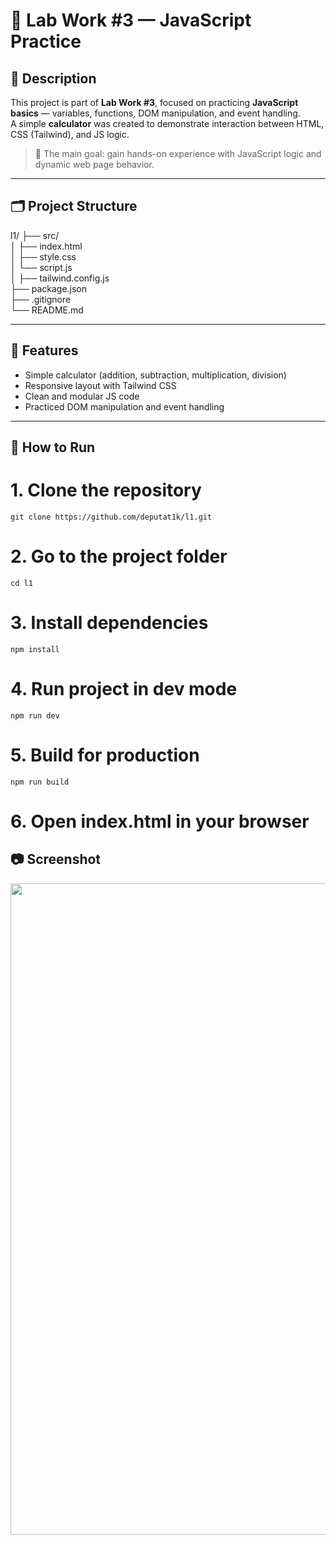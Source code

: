 # 🧮 Lab Work #3 — JavaScript Practice

## 📘 Description
This project is part of **Lab Work #3**, focused on practicing **JavaScript basics** — variables, functions, DOM manipulation, and event handling.  
A simple **calculator** was created to demonstrate interaction between HTML, CSS (Tailwind), and JS logic.  

> 🧠 The main goal: gain hands-on experience with JavaScript logic and dynamic web page behavior.

---

## 🗂️ Project Structure

l1/
├── src/        
│   ├── index.html       
│   ├── style.css        
│   └── script.js     
│
├── tailwind.config.js   
├── package.json         
├── .gitignore           
└── README.md            


---

## 🧩 Features
- Simple calculator (addition, subtraction, multiplication, division)
- Responsive layout with Tailwind CSS
- Clean and modular JS code
- Practiced DOM manipulation and event handling

---

## 🚀 How to Run

# 1. Clone the repository
```
git clone https://github.com/deputat1k/l1.git
```
# 2. Go to the project folder
```
cd l1
```
# 3. Install dependencies
```
npm install
```
# 4. Run project in dev mode
```
npm run dev
```
# 5. Build for production
```
npm run build
```
# 6. Open index.html in your browser

## 📷 Screenshot

<p align="center">
 <img width="1887" height="1042" alt="image" src="https://github.com/user-attachments/assets/7681bfab-ea4b-4590-a48e-4014f32f78a8" />
</p>
